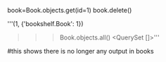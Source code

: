 book=Book.objects.get(id=1) 
book.delete() 

'''(1, {'bookshelf.Book': 1})
>>> Book.objects.all()
<QuerySet []>'''

#this shows there is no longer any output in books